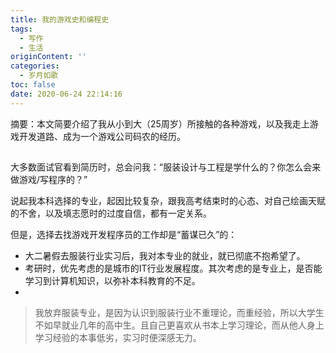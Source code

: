 ```yaml
---
title: 我的游戏史和编程史
tags:
  - 写作
  - 生活
originContent: ''
categories:
  - 岁月如歌
toc: false
date: 2020-06-24 22:14:16
---
```


摘要：本文简要介绍了我从小到大（25周岁）所接触的各种游戏，以及我走上游戏开发道路、成为一个游戏公司码农的经历。

<!--more-->

## 

大多数面试官看到简历时，总会问我：“服装设计与工程是学什么的？你怎么会来做游戏/写程序的？”

说起我本科选择的专业，起因比较复杂，跟我高考结束时的心态、对自己绘画天赋的不舍，以及填志愿时的过度自信，都有一定关系。

但是，选择去找游戏开发程序员的工作却是“蓄谋已久”的：
- 大二暑假去服装行业实习后，我对本专业的就业，就已彻底不抱希望了。
- 考研时，优先考虑的是城市的IT行业发展程度。其次考虑的是专业上，是否能学习到计算机知识，以弥补本科教育的不足。
- 

> 我放弃服装专业，是因为认识到服装行业不重理论，而重经验，所以大学生不如早就业几年的高中生。且自己更喜欢从书本上学习理论，而从他人身上学习经验的本事低劣，实习时便深感无力。
